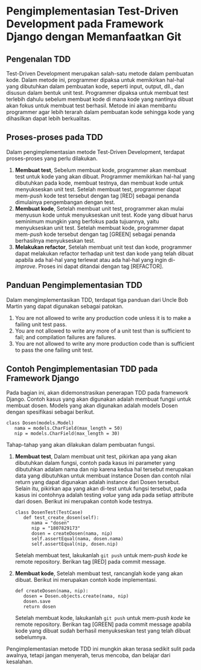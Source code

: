 # Pengimplementasian Test-Driven Development pada Framework Django dengan Memanfaatkan Git

## Pengenalan TDD
Test-Driven Development merupakan salah-satu metode dalam pembuatan kode. Dalam metode ini, programmer dipaksa untuk memikirkan hal-hal yang dibutuhkan dalam pembuatan kode, seperti input, output, dll., dan disusun dalam bentuk unit test. Programmer dipaksa untuk membuat test terlebih dahulu sebelum membuat kode di mana kode yang nantinya dibuat akan fokus untuk membuat test berhasil. Metode ini akan membantu programmer agar lebih terarah dalam pembuatan kode sehingga kode yang dihasilkan dapat lebih berkualitas.

## Proses-proses pada TDD
Dalam pengimplementasian metode Test-Driven Development, terdapat proses-proses yang perlu dilakukan.
   1. **Membuat test**, 
      Sebelum membuat kode, programmer akan membuat test untuk kode yang akan dibuat. Programmer memikirkan hal-hal yang dibutuhkan pada kode, membuat testnya, dan membuat kode untuk menyukseskan unit test. Setelah membuat test, programmer dapat mem-*push* kode test tersebut dengan tag [RED] sebagai penanda dimulainya pengembangan dengan test.
   2. **Membuat kode**, 
      Setelah membuat unit test, programmer akan mulai menyusun kode untuk menyukseskan unit test. Kode yang dibuat harus seminimum mungkin yang berfokus pada tujuannya, yaitu menyukseskan unit test. Setelah membuat kode, programmer dapat mem-*push* kode tersebut dengan tag [GREEN] sebagai penanda berhasilnya menyukseskan test.
   3. **Melakukan refactor**, 
      Setelah membuat unit test dan kode, programmer dapat melakukan refactor terhadap unit test dan kode yang telah dibuat apabila ada hal-hal yang terlewat atau ada hal-hal yang ingin di-*improve*. Proses ini dapat ditandai dengan tag [REFACTOR].

## Panduan Pengimplementasian TDD
Dalam mengimplementasikan TDD, terdapat tiga panduan dari Uncle Bob Martin yang dapat digunakan sebagai patokan.
   1. You are not allowed to write any production code unless it is to make a failing unit test pass.
   2. You are not allowed to write any more of a unit test than is sufficient to fail; and compilation failures are failures.
   3. You are not allowed to write any more production code than is sufficient to pass the one failing unit test.

## Contoh Pengimplementasian TDD pada Framework Django
Pada bagian ini, akan didemonstrasikan penerapan TDD pada framework Django. Contoh kasus yang akan digunakan adalah membuat fungsi untuk membuat dosen.
Models yang akan digunakan adalah models Dosen dengan spesifikasi sebagai berikut.
```
class Dosen(models.Model)
   nama = models.CharField(max_length = 50)
   nip = models.CharField(max_length = 30)
```

Tahap-tahap yang akan dilakukan dalam pembuatan fungsi.
1. **Membuat test**,
   Dalam membuat unit test, pikirkan apa yang akan dibutuhkan dalam fungsi, contoh pada kasus ini parameter yang dibutuhkan adalam nama dan nip karena kedua hal tersebut merupakan data yang dibutuhkan untuk membuat instance Dosen dan contoh nilai return yang dapat digunakan adalah instance dari Dosen tersebut. Selain itu, pikirkan apa yang akan di-test untuk fungsi tersebut, pada kasus ini contohnya adalah testing *value* yang ada pada setiap attribute dari dosen. Berikut ini merupakan contoh kode testnya.
   ```
   class DosenTest(TestCase)
      def test_create_dosen(self):
         nama = "dosen"
         nip = "1807829173"
         dosen = createDosen(nama, nip)
         self.assertEqual(nama, dosen.nama)
         self.assertEqual(nip, dosen.nip)
   ```
   Setelah membuat test, lakukanlah `git push` untuk mem-*push kode* ke remote repository. Berikan tag [RED] pada commit message.

2. **Membuat kode**, 
   Setelah membuat test, rancanglah kode yang akan dibuat. Berikut ini merupakan contoh kode implementasi.
   ```
   def createDosen(nama, nip):
      dosen = Dosen.objects.create(nama, nip)
      dosen.save
      return dosen
   ```
   Setelah membuat kode, lakukanlah `git push` untuk mem-*push kode* ke remote repository. Berikan tag [GREEN] pada commit message apabila kode yang dibuat sudah berhasil menyukseskan test yang telah dibuat sebelumnya.

Pengimplementasian metode TDD ini mungkin akan terasa sedikit sulit pada awalnya, tetapi jangan menyerah, terus mencoba, dan belajar dari kesalahan.

